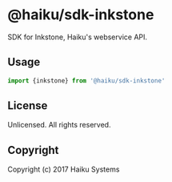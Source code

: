 # @haiku/sdk-inkstone

SDK for Inkstone, Haiku's webservice API.

## Usage

```javascript
import {inkstone} from '@haiku/sdk-inkstone'
```

## License

Unlicensed. All rights reserved.

## Copyright

Copyright (c) 2017 Haiku Systems
